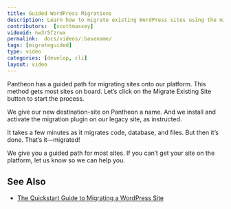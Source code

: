```yaml
---
title: Guided WordPress Migrations
description: Learn how to migrate existing WordPress sites using the migration plugin.
contributors:  [scottmassey]
videoid: nw3r5fzrwx
permalink:  docs/videos/:basename/
tags: [migrateguided]
type: video
categories: [develop, cli]
layout: video
---
```

Pantheon has a guided path for migrating sites onto our platform. This method gets most sites on board. Let’s click on the Migrate Existing Site button to start the process.

We give our new destination-site on Pantheon a name. And we install and activate the migration plugin on our legacy site, as instructed.

It takes a few minutes as it migrates code, database, and files. But then it’s done. That’s it—migrated!


We give you a guided path for most sites. If you can’t get your site on the platform, let us know so we can help you.

## See Also
* <a href="https://pantheon.io/resources/quickstart-guide-migrating-wordpress-site" target="blank">The Quickstart Guide to Migrating a WordPress Site <span class="glyphicons glyphicons-new-window-alt"></span></a>
